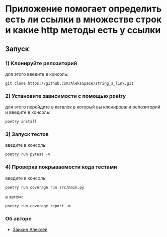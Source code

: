 # Приложение помогает определить есть ли ссылки в множестве строк и какие http методы есть у ссылки

## Запуск

### 1) Клонируйте репозиторий
для этого введите в консоль:
```
git clone https://github.com/AleksSpace/string_a_link.git
```

### 2) Установите зависимости с помощью poetry
для этого перейдите в каталок в который вы клонировали репозиторий и введите в консоль:
```
poetry install
```

### 3) Запуск тестов
введите в консоль:
```
poetry run pytest -v
```

### 4) Проверка покрываемости кода тестами
введите в консоль:
```
poetry run coverage run src/main.py
```
а затем:
```
poetry run coverage report -m
```
### Об авторе
- [Заикин Алексей](https://github.com/AleksSpace "GitHub аккаунт")
